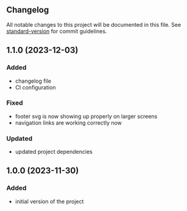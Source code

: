 ## Changelog

All notable changes to this project will be documented in this file.
See [standard-version](https://github.com/conventional-changelog/standard-version) for commit guidelines.

## 1.1.0 (2023-12-03)
### Added
- changelog file
- CI configuration
### Fixed
- footer svg is now showing up properly on larger screens
- navigation links are working correctly now
### Updated
- updated project dependencies

## 1.0.0 (2023-11-30)
### Added
- initial version of the project

